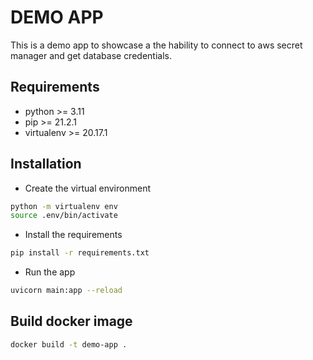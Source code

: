 # DEMO APP

This is a demo app to showcase a the hability to connect to aws secret manager and get database credentials.

## Requirements
- python >= 3.11
- pip >= 21.2.1
- virtualenv >= 20.17.1

## Installation
- Create the virtual environment
```bash
python -m virtualenv env
source .env/bin/activate
```
- Install the requirements
```bash
pip install -r requirements.txt
```
- Run the app
```bash
uvicorn main:app --reload
```

## Build docker image
```bash
docker build -t demo-app .
```
